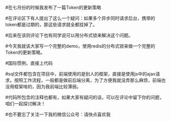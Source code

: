 #在七月份的时候我发布了一篇Token的更新策略

#在评论区下有人提出了这么一个疑问：如果多个异步同时请求后台，携带的token都是过期的，那这些请求就全都挂掉了。

#后来在该则评论下也有同学说可以用分布式锁来解决这个问题。

#今天我就该大家写一个完整的demo，使用redis的分布式锁来做一个完整的Token的更新策略。

#国际惯例，直接上代码

#sql文件都包含在项目中，前端使用的是别人的框架，直接是使用js中的ajax请求。按照工作流程，一般都是做前后端分离，为了方便我就没弄那么麻烦，前端也没用框架啥的，因为我前端比较薄弱。

#代码所包含的注释也都有，如果大家有疑问的话，可以在评论中留下你的问题，咱们一起探讨解决！

#也不要忘了关注一下我的微信公众号：请快点喜欢我
